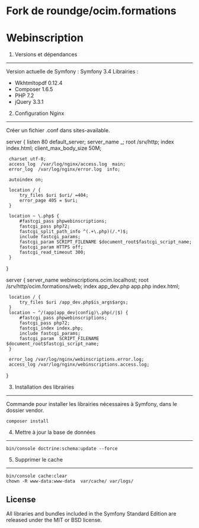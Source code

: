 # Fork de roundge/ocim.formations #

Webinscription
==============

1) Versions et dépendances
--------------------------

Version actuelle de Symfony : Symfony 3.4 
Librairies :
  * Wkhtmltopdf 0.12.4
  * Composer 1.6.5
  * PHP 7.2
  * jQuery 3.3.1

2) Configuration Nginx
----------------------

Créer un fichier .conf dans sites-available.

server {
     listen       80  default_server;
     server_name  _;
     root /srv/http;
     index index.html;
     client_max_body_size 50M;

     charset utf-8;
     access_log  /var/log/nginx/access.log  main;
     error_log  /var/log/nginx/error.log  info;

     autoindex on;

     location / {
         try_files $uri $uri/ =404;
         error_page 405 = $uri;
     }

     location ~ \.php$ {
         #fastcgi_pass phpwebinscriptions;
         fastcgi_pass php72;
         fastcgi_split_path_info ^(.+\.php)(/.*)$;
         include fastcgi_params;
         fastcgi_param SCRIPT_FILENAME $document_root$fastcgi_script_name;
         fastcgi_param HTTPS off;
         fastcgi_read_timeout 300;
     }
}

server {
     server_name webinscriptions.ocim.localhost;
     root /srv/http/ocim.formations/web;
     index app_dev.php app.php index.html;

     location / {
         try_files $uri /app_dev.php$is_args$args;
     }
     location ~ ^/(app|app_dev|config)\.php(/|$) {
         #fastcgi_pass phpwebinscriptions;
         fastcgi_pass php72;
         fastcgi_index index.php;
         include fastcgi_params;
         fastcgi_param  SCRIPT_FILENAME $document_root$fastcgi_script_name;
     }

     error_log /var/log/nginx/webinscriptions.error.log;
     access_log /var/log/nginx/webinscriptions.access.log;
}

3) Installation des librairies 
------------------------------

Commande pour installer les librairies nécessaires à Symfony, dans le dossier vendor.

    composer install

4) Mettre à jour la base de données
-----------------------------------

    bin/console doctrine:schema:update --force

5) Supprimer le cache
---------------------

    bin/console cache:clear
    chown -R www-data:www-data  var/cache/ var/logs/ 

License
-------

All libraries and bundles included in the Symfony Standard Edition are
released under the MIT or BSD license.